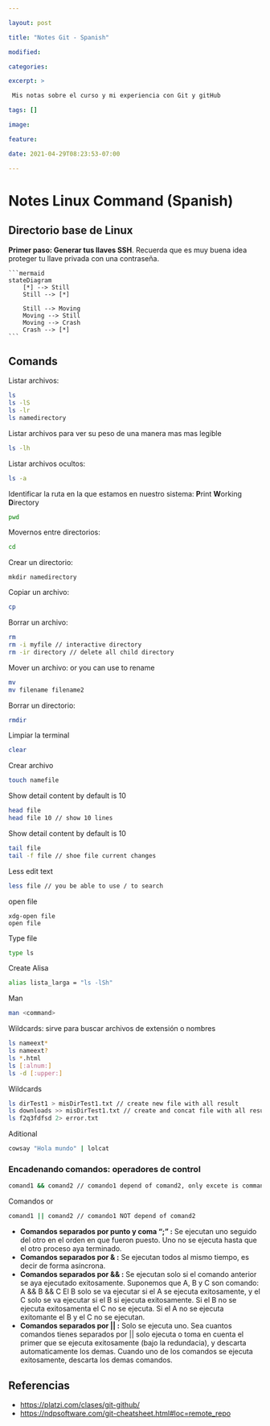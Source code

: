 ```yaml
---

layout: post

title: "Notes Git - Spanish"

modified:

categories:

excerpt: >

 Mis notas sobre el curso y mi experiencia con Git y gitHub

tags: []

image:

feature:

date: 2021-04-29T08:23:53-07:00

---
```




# Notes Linux Command (Spanish)



## Directorio base de Linux

**Primer paso: Generar tus llaves SSH**. Recuerda que es muy buena idea proteger tu llave privada con una contraseña.

~~~gfm
```mermaid
stateDiagram
    [*] --> Still
    Still --> [*]

    Still --> Moving
    Moving --> Still
    Moving --> Crash
    Crash --> [*]
```
~~~



## Comands

Listar archivos:

```bash
ls
ls -lS
ls -lr
ls namedirectory
```

Listar archivos para ver su peso de una manera mas mas legible

```bash
ls -lh
```

Listar archivos ocultos:

```bash
ls -a
```

Identificar la ruta en la que estamos en nuestro sistema: **P**rint **W**orking **D**irectory

```bash
pwd
```

Movernos entre directorios:

```bash
cd
```

Crear un directorio:

```
mkdir namedirectory
```

Copiar un archivo:

```bash
cp
```

Borrar un archivo:

```bash
rm
rm -i myfile // interactive directory
rm -ir directory // delete all child directory
```

Mover un archivo: or you can use to rename

```bash
mv 
mv filename filename2
```

Borrar un directorio:

```bash
rmdir
```

Limpiar la terminal

```bash
clear
```

Crear archivo

```bash
touch namefile
```

Show detail content by default is 10

```bash
head file
head file 10 // show 10 lines
```

Show detail content by default is 10

```bash
tail file
tail -f file // shoe file current changes
```

Less edit text 

```bash
less file // you be able to use / to search 
```

open file

```
xdg-open file
open file 
```

Type file

```bash
type ls 
```

Create Alisa

```bash
alias lista_larga = "ls -lSh"
```

Man

```bash
man <command>
```

Wildcards: sirve para buscar archivos de extensión o nombres

```bash
ls nameext*
ls nameext?
ls *.html
ls [:alnum:]
ls -d [:upper:]
```

Wildcards

```bash
ls dirTest1 > misDirTest1.txt // create new file with all result
ls downloads >> misDirTest1.txt // create and concat file with all result
ls f2q3fdfsd 2> error.txt
```



Aditional 

```bash
cowsay "Hola mundo" | lolcat
```

### Encadenando comandos: operadores de control 

```bash
comand1 && comand2 // comando1 depend of comand2, only excete is command1 es success 
```

Comandos or

```bash
comand1 || comand2 // comando1 NOT depend of comand2
```

- **Comandos separados por punto y coma “;” :** Se ejecutan uno seguido del otro en el orden en que fueron puesto. Uno no se ejecuta hasta que el otro proceso aya terminado.
- **Comandos separados por & :** Se ejecutan todos al mismo tiempo, es decir de forma asíncrona.
- **Comandos separados por && :** Se ejecutan solo si el comando anterior se aya ejecutado exitosamente. Suponemos que A, B y C son comando:
  A && B && C
  El B solo se va ejecutar si el A se ejecuta exitosamente, y el C solo se va ejecutar si el B si ejecuta exitosamente. Si el B no se ejecuta exitosamenta el C no se ejecuta. Si el A no se ejecuta exitomante el B y el C no se ejecutan.
- **Comandos separados por || :** Solo se ejecuta uno. Sea cuantos comandos tienes separados por || solo ejecuta o toma en cuenta el primer que se ejecuta exitosamente (bajo la redundacia), y descarta automaticamente los demas. Cuando uno de los comandos se ejecuta exitosamente, descarta los demas comandos.



















## Referencias

- https://platzi.com/clases/git-github/
- https://ndpsoftware.com/git-cheatsheet.html#loc=remote_repo